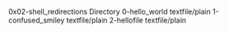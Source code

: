 0x02-shell_redirections				Directory
0-hello_world					textfile/plain
1-confused_smiley				textfile/plain
2-hellofile					textfile/plain


